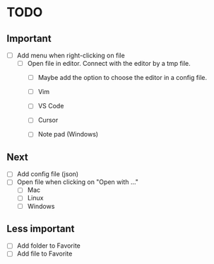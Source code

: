 # TODO

## Important
- [ ] Add menu when right-clicking on file
    - [ ] Open file in editor. Connect with the editor by a tmp file.
        - [ ] Maybe add the option to choose the editor in a config file.
        - [ ] Vim
        - [ ] VS Code
        - [ ] Cursor
        - [ ] Note pad (Windows)


## Next
- [ ] Add config file (json)
- [ ] Open file when clicking on "Open with ..."
    - [ ] Mac
    - [ ] Linux
    - [ ] Windows

## Less important
- [ ] Add folder to Favorite
- [ ] Add file to Favorite
